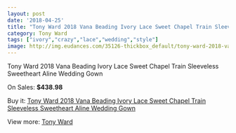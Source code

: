 ```yaml
---
layout: post
date: '2018-04-25'
title: "Tony Ward 2018 Vana Beading Ivory Lace Sweet Chapel Train Sleeveless Sweetheart Aline Wedding Gown"
category: Tony Ward
tags: ["ivory","crazy","lace","wedding","style"]
image: http://img.eudances.com/35126-thickbox_default/tony-ward-2018-vana-beading-ivory-lace-sweet-chapel-train-sleeveless-sweetheart-aline-wedding-gown.jpg
---
```

Tony Ward 2018 Vana Beading Ivory Lace Sweet Chapel Train Sleeveless Sweetheart Aline Wedding Gown

On Sales: **$438.98**
<a href="https://www.eudances.com/en/tony-ward/10584-tony-ward-2018-vana-beading-ivory-lace-sweet-chapel-train-sleeveless-sweetheart-aline-wedding-gown.html"><amp-img layout="responsive" width="600" height="600" src="//img.eudances.com/35126-thickbox_default/tony-ward-2018-vana-beading-ivory-lace-sweet-chapel-train-sleeveless-sweetheart-aline-wedding-gown.jpg" alt="Tony Ward 2018 Vana Beading Ivory Lace Sweet Chapel Train Sleeveless Sweetheart Aline Wedding Gown 0" /></a>

Buy it: [Tony Ward 2018 Vana Beading Ivory Lace Sweet Chapel Train Sleeveless Sweetheart Aline Wedding Gown](https://www.eudances.com/en/tony-ward/10584-tony-ward-2018-vana-beading-ivory-lace-sweet-chapel-train-sleeveless-sweetheart-aline-wedding-gown.html "Tony Ward 2018 Vana Beading Ivory Lace Sweet Chapel Train Sleeveless Sweetheart Aline Wedding Gown")

View more: [Tony Ward](https://www.eudances.com/en/143-tony-ward "Tony Ward")